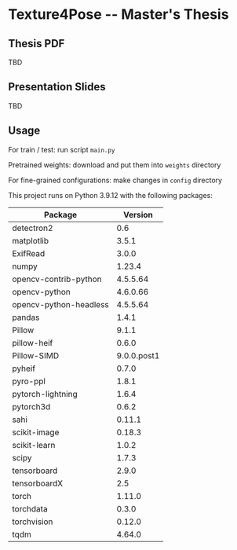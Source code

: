 # Texture4Pose -- Master's Thesis

## Thesis PDF

TBD

## Presentation Slides

TBD

## Usage

For train / test: run script `main.py`

Pretrained weights: download and put them into `weights` directory

For fine-grained configurations: make changes in `config` directory

This project runs on Python 3.9.12 with the following packages:

| Package                | Version     |
|------------------------|-------------|
| detectron2             | 0.6         |
| matplotlib             | 3.5.1       |
| ExifRead               | 3.0.0       |
| numpy                  | 1.23.4      |
| opencv-contrib-python  | 4.5.5.64    |
| opencv-python          | 4.6.0.66    |
| opencv-python-headless | 4.5.5.64    |
| pandas                 | 1.4.1       |
| Pillow                 | 9.1.1       |
| pillow-heif            | 0.6.0       |
| Pillow-SIMD            | 9.0.0.post1 |
| pyheif                 | 0.7.0       |
| pyro-ppl               | 1.8.1       |
| pytorch-lightning      | 1.6.4       |
| pytorch3d              | 0.6.2       |
| sahi                   | 0.11.1      |
| scikit-image           | 0.18.3      |
| scikit-learn           | 1.0.2       |
| scipy                  | 1.7.3       |
| tensorboard            | 2.9.0       |
| tensorboardX           | 2.5         |
| torch                  | 1.11.0      |
| torchdata              | 0.3.0       |
| torchvision            | 0.12.0      |
| tqdm                   | 4.64.0      |
